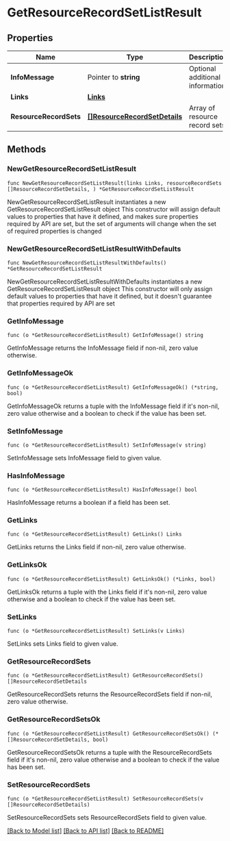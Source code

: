 # GetResourceRecordSetListResult

## Properties

Name | Type | Description | Notes
------------ | ------------- | ------------- | -------------
**InfoMessage** | Pointer to **string** | Optional additional information | [optional] 
**Links** | [**Links**](Links.md) |  | 
**ResourceRecordSets** | [**[]ResourceRecordSetDetails**](ResourceRecordSetDetails.md) | Array of resource record sets | 

## Methods

### NewGetResourceRecordSetListResult

`func NewGetResourceRecordSetListResult(links Links, resourceRecordSets []ResourceRecordSetDetails, ) *GetResourceRecordSetListResult`

NewGetResourceRecordSetListResult instantiates a new GetResourceRecordSetListResult object
This constructor will assign default values to properties that have it defined,
and makes sure properties required by API are set, but the set of arguments
will change when the set of required properties is changed

### NewGetResourceRecordSetListResultWithDefaults

`func NewGetResourceRecordSetListResultWithDefaults() *GetResourceRecordSetListResult`

NewGetResourceRecordSetListResultWithDefaults instantiates a new GetResourceRecordSetListResult object
This constructor will only assign default values to properties that have it defined,
but it doesn't guarantee that properties required by API are set

### GetInfoMessage

`func (o *GetResourceRecordSetListResult) GetInfoMessage() string`

GetInfoMessage returns the InfoMessage field if non-nil, zero value otherwise.

### GetInfoMessageOk

`func (o *GetResourceRecordSetListResult) GetInfoMessageOk() (*string, bool)`

GetInfoMessageOk returns a tuple with the InfoMessage field if it's non-nil, zero value otherwise
and a boolean to check if the value has been set.

### SetInfoMessage

`func (o *GetResourceRecordSetListResult) SetInfoMessage(v string)`

SetInfoMessage sets InfoMessage field to given value.

### HasInfoMessage

`func (o *GetResourceRecordSetListResult) HasInfoMessage() bool`

HasInfoMessage returns a boolean if a field has been set.

### GetLinks

`func (o *GetResourceRecordSetListResult) GetLinks() Links`

GetLinks returns the Links field if non-nil, zero value otherwise.

### GetLinksOk

`func (o *GetResourceRecordSetListResult) GetLinksOk() (*Links, bool)`

GetLinksOk returns a tuple with the Links field if it's non-nil, zero value otherwise
and a boolean to check if the value has been set.

### SetLinks

`func (o *GetResourceRecordSetListResult) SetLinks(v Links)`

SetLinks sets Links field to given value.


### GetResourceRecordSets

`func (o *GetResourceRecordSetListResult) GetResourceRecordSets() []ResourceRecordSetDetails`

GetResourceRecordSets returns the ResourceRecordSets field if non-nil, zero value otherwise.

### GetResourceRecordSetsOk

`func (o *GetResourceRecordSetListResult) GetResourceRecordSetsOk() (*[]ResourceRecordSetDetails, bool)`

GetResourceRecordSetsOk returns a tuple with the ResourceRecordSets field if it's non-nil, zero value otherwise
and a boolean to check if the value has been set.

### SetResourceRecordSets

`func (o *GetResourceRecordSetListResult) SetResourceRecordSets(v []ResourceRecordSetDetails)`

SetResourceRecordSets sets ResourceRecordSets field to given value.



[[Back to Model list]](../README.md#documentation-for-models) [[Back to API list]](../README.md#documentation-for-api-endpoints) [[Back to README]](../README.md)


